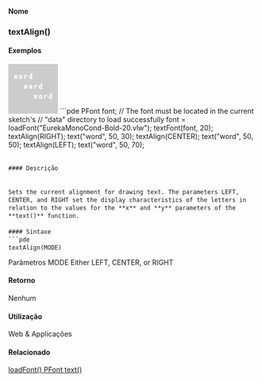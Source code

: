 
#### Nome
### textAlign()

#### Exemplos
<img border="0" height="100" src="media/textAlign_.gif" width="100"/>
```pde
PFont font; 
// The font must be located in the current sketch's 
// "data" directory to load successfully 
font = loadFont("EurekaMonoCond-Bold-20.vlw"); 
textFont(font, 20); 
textAlign(RIGHT); 
text("word", 50, 30); 
textAlign(CENTER); 
text("word", 50, 50); 
textAlign(LEFT); 
text("word", 50, 70); 

```

#### Descrição

	
Sets the current alignment for drawing text. The parameters LEFT, CENTER, and RIGHT set the display characteristics of the letters in relation to the values for the **x** and **y** parameters of the **text()** function.

#### Sintaxe
```pde
textAlign(MODE)

```
Parâmetros
MODE
Either LEFT, CENTER, or RIGHT



#### Retorno

	
Nenhum

#### Utilização

	
Web & Applicações

#### Relacionado

[loadFont() ](loadFont_
)
[PFont ](PFont
)
[text() ](text_
)

